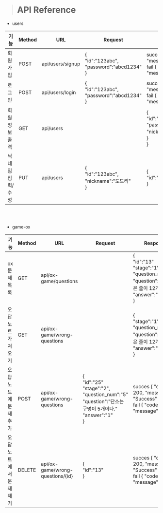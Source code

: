 > # API Reference

* users

|기능|Method|URL|Request|Response|
|----------|-----|---------|-----------|-------------|
  |회원가입   |POST|api/users/signup|{<br/>"id":"123abc",<br/> "password":"abcd1234"<br/>}|succes { "code" : 200, "message" : "Success" }<br/>fail { "code" : 500, "message" : "Fail" }|
|로그인|POST|api/users/login|{<br/>"id":"123abc",<br/> "password":"abcd1234"<br/>}|succes { "code" : 200, "message" : "Success" }<br/>fail { "code" : 500, "message" : "Fail" }|
|회원정보 출력|GET|api/users||{<br/>"id":"123abc"<br/>"password":"abcd1234"<br/>"nickname":"도드리"<br/>}<br/>}|
|닉네임 입력/수정|PUT|api/users|{<br/>"id":"123abc",<br/> "nickname":"도드리"<br/>}|{<br/>"id":"123abc"<br/>}|


<br/><br/>

* game-ox

|기능|Method|URL|Request|Response|
|----------|-----|---------|-----------|-------------|
  |ox문제 목록|GET|api/ox-game/questions||{<br/>"id":"13"<br/>"stage":"1",<br/> "question_num":"3"<br/> "question":"가야금은 줄이 12개이다."<br/>"answer":"1"<br/>}|
|오답노트 가져오기|GET|api/ox-game/wrong-questions||{<br/>"stage":"1",<br/> "question_num":"3"<br/> "question":"가야금은 줄이 12개이다."<br/>"answer":"1"<br/>}|
|오답노트에 문제 추가|POST|api/ox-game/wrong-questions|{<br/>"id":"25"<br/>"stage":"2",<br/> "question_num":"5"<br/> "question":"단소는 구멍이 5개이다."<br/>"answer":"1"<br/>}|succes { "code" : 200, "message" : "Success" }<br/>fail { "code" : 500, "message" : "Fail" }|
|오답노트에서 문제 제거|DELETE|api/ox-game/wrong-questions/{id}|{<br/>"id":"13"<br/>}|succes { "code" : 200, "message" : "Success" }<br/>fail { "code" : 500, "message" : "Fail" }|
